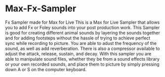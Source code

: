 # Max-Fx-Sampler
Fx Sampler made for Max for Live 
This is a Max for Live Sampler that allows you to add Fx or Foley sounds into your post production work. This Sampler is good for creating different animal sounds by layering the sounds together and for adding footsteps without the hassle of trying to achieve perfect sync while recording to picture. You are able to adust the frequency of the sound, as well as add reverberation. There is also a compressor available to adjust the attack, release, sustain, and decay. With this sampler you are able to manipulate sound files, whether they be from a sound effects library or your own recorded sounds, and place them to picture by simply pressing down A or S on the computer keyboard.
